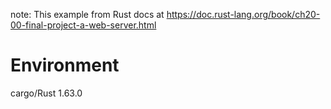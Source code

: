 note: This example from Rust docs at https://doc.rust-lang.org/book/ch20-00-final-project-a-web-server.html

# Environment
cargo/Rust 1.63.0